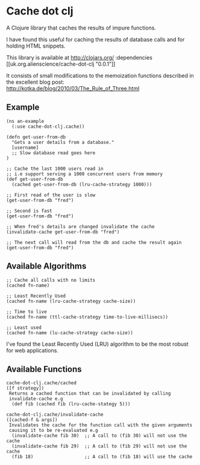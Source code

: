 
Cache dot clj
=============

 A Clojure library that caches the results of impure functions.

I have found this useful for caching the results of database calls and for holding HTML snippets.

This library is available at http://clojars.org/
     :dependencies [[uk.org.alienscience/cache-dot-clj "0.0.1"]]

It consists of small modifications to the memoization functions described in the excellent blog post:
http://kotka.de/blog/2010/03/The_Rule_of_Three.html

Example
-------

    (ns an-example
      (:use cache-dot-clj.cache))

    (defn get-user-from-db
      "Gets a user details from a database."
      [username]
      ;; Slow database read goes here
    )

    ;; Cache the last 1000 users read in
    ;; i.e support serving a 1000 concurrent users from memory
    (def get-user-from-db 
      (cached get-user-from-db (lru-cache-strategy 1000)))

    ;; First read of the user is slow
    (get-user-from-db "fred")
 
    ;; Second is fast
    (get-user-from-db "fred")

    ;; When fred's details are changed invalidate the cache
    (invalidate-cache get-user-from-db "fred")

    ;; The next call will read from the db and cache the result again
    (get-user-from-db "fred")

Available Algorithms
--------------------

    ;; Cache all calls with no limits
    (cached fn-name)

    ;; Least Recently Used
    (cached fn-name (lru-cache-strategy cache-size))

    ;; Time to live
    (cached fn-name (ttl-cache-strategy time-to-live-millisecs))

    ;; Least used
    (cached fn-name (lu-cache-strategy cache-size))

I've found the Least Recently Used (LRU) algorithm to be the most robust for web applications.

Available Functions
-------------------

    cache-dot-clj.cache/cached
    ([f strategy])
     Returns a cached function that can be invalidated by calling
     invalidate-cache e.g
      (def fib (cached fib (lru-cache-stategy 5)))

    cache-dot-clj.cache/invalidate-cache
    ([cached-f & args])
     Invalidates the cache for the function call with the given arguments
     causing it to be re-evaluated e.g
      (invalidate-cache fib 30)  ;; A call to (fib 30) will not use the cache
      (invalidate-cache fib 29)  ;; A call to (fib 29) will not use the cache
      (fib 18)                   ;; A call to (fib 18) will use the cache
